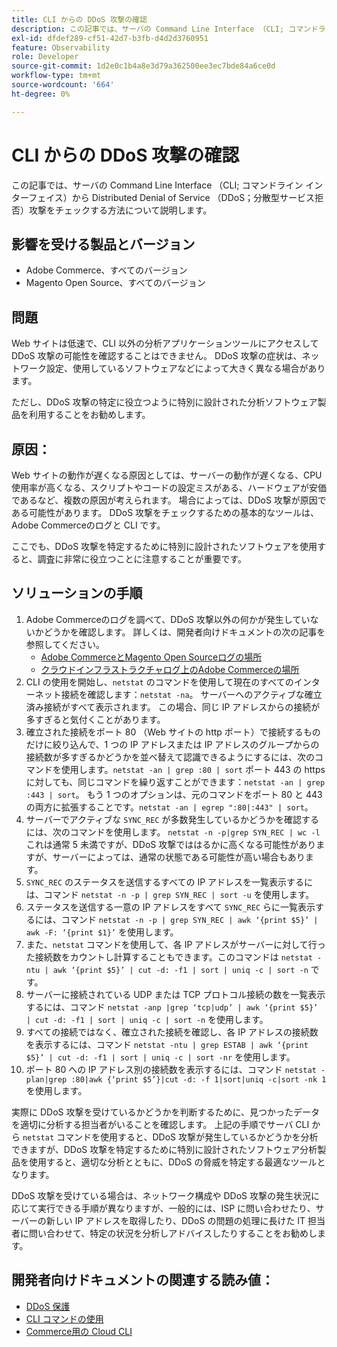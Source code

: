 ```yaml
---
title: CLI からの DDoS 攻撃の確認
description: この記事では、サーバの Command Line Interface （CLI; コマンドライン インターフェイス）から Distributed Denial of Service （DDoS；分散型サービス拒否）攻撃をチェックする方法について説明します。
exl-id: dfdef289-cf51-42d7-b3fb-d4d2d3760951
feature: Observability
role: Developer
source-git-commit: 1d2e0c1b4a8e3d79a362500ee3ec7bde84a6ce0d
workflow-type: tm+mt
source-wordcount: '664'
ht-degree: 0%

---
```


# CLI からの DDoS 攻撃の確認

この記事では、サーバの Command Line Interface （CLI; コマンドライン インターフェイス）から Distributed Denial of Service （DDoS；分散型サービス拒否）攻撃をチェックする方法について説明します。

## 影響を受ける製品とバージョン

* Adobe Commerce、すべてのバージョン
* Magento Open Source、すべてのバージョン

## 問題

Web サイトは低速で、CLI 以外の分析アプリケーションツールにアクセスして DDoS 攻撃の可能性を確認することはできません。 DDoS 攻撃の症状は、ネットワーク設定、使用しているソフトウェアなどによって大きく異なる場合があります。

ただし、DDoS 攻撃の特定に役立つように特別に設計された分析ソフトウェア製品を利用することをお勧めします。

## 原因：

Web サイトの動作が遅くなる原因としては、サーバーの動作が遅くなる、CPU 使用率が高くなる、スクリプトやコードの設定ミスがある、ハードウェアが安価であるなど、複数の原因が考えられます。 場合によっては、DDoS 攻撃が原因である可能性があります。 DDoS 攻撃をチェックするための基本的なツールは、Adobe Commerceのログと CLI です。

ここでも、DDoS 攻撃を特定するために特別に設計されたソフトウェアを使用すると、調査に非常に役立つことに注意することが重要です。

## ソリューションの手順

1. Adobe Commerceのログを調べて、DDoS 攻撃以外の何かが発生していないかどうかを確認します。 詳しくは、開発者向けドキュメントの次の記事を参照してください。
   * [Adobe CommerceとMagento Open Sourceログの場所 ](https://devdocs.magento.com/guides/v2.3/config-guide/cli/logging.html)
   * [ クラウドインフラストラクチャログ上のAdobe Commerceの場所 ](https://devdocs.magento.com/guides/v2.3/cloud/trouble/environments-logs.html)
1. CLI の使用を開始し、`netstat` のコマンドを使用して現在のすべてのインターネット接続を確認します：`netstat -na`。 サーバーへのアクティブな確立済み接続がすべて表示されます。 この場合、同じ IP アドレスからの接続が多すぎると気付くことがあります。
1. 確立された接続をポート 80 （Web サイトの http ポート）で接続するものだけに絞り込んで、1 つの IP アドレスまたは IP アドレスのグループからの接続数が多すぎるかどうかを並べ替えて認識できるようにするには、次のコマンドを使用します。`netstat -an | grep :80 | sort` ポート 443 の https に対しても、同じコマンドを繰り返すことができます：`netstat -an | grep :443 | sort`。 もう 1 つのオプションは、元のコマンドをポート 80 と 443 の両方に拡張することです。`netstat -an | egrep ":80|:443" | sort`。
1. サーバーでアクティブな `SYNC_REC` が多数発生しているかどうかを確認するには、次のコマンドを使用します。     `netstat -n -p|grep SYN_REC | wc -l`     これは通常 5 未満ですが、DDoS 攻撃でははるかに高くなる可能性がありますが、サーバーによっては、通常の状態である可能性が高い場合もあります。
1. `SYNC_REC` のステータスを送信するすべての IP アドレスを一覧表示するには、コマンド `netstat -n -p | grep SYN_REC | sort -u` を使用します。
1. ステータスを送信する一意の IP アドレスをすべて `SYNC_REC` らに一覧表示するには、コマンド `netstat -n -p | grep SYN_REC | awk ‘{print $5}’ | awk -F: ‘{print $1}’` を使用します。
1. また、`netstat` コマンドを使用して、各 IP アドレスがサーバーに対して行った接続数をカウントし計算することもできます。このコマンドは `netstat -ntu | awk ‘{print $5}’ | cut -d: -f1 | sort | uniq -c | sort -n` です。
1. サーバーに接続されている UDP または TCP プロトコル接続の数を一覧表示するには、コマンド `netstat -anp |grep ‘tcp|udp’ | awk ‘{print $5}’ | cut -d: -f1 | sort | uniq -c | sort -n` を使用します。
1. すべての接続ではなく、確立された接続を確認し、各 IP アドレスの接続数を表示するには、コマンド `netstat -ntu | grep ESTAB | awk ‘{print $5}’ | cut -d: -f1 | sort | uniq -c | sort -nr` を使用します。
1. ポート 80 への IP アドレス別の接続数を表示するには、コマンド `netstat -plan|grep :80|awk {‘print $5’}|cut -d: -f 1|sort|uniq -c|sort -nk 1` を使用します。

実際に DDoS 攻撃を受けているかどうかを判断するために、見つかったデータを適切に分析する担当者がいることを確認します。 上記の手順でサーバ CLI から `netstat` コマンドを使用すると、DDoS 攻撃が発生しているかどうかを分析できますが、DDoS 攻撃を特定するために特別に設計されたソフトウェア分析製品を使用すると、適切な分析とともに、DDoS の脅威を特定する最適なツールとなります。

DDoS 攻撃を受けている場合は、ネットワーク構成や DDoS 攻撃の発生状況に応じて実行できる手順が異なりますが、一般的には、ISP に問い合わせたり、サーバーの新しい IP アドレスを取得したり、DDoS の問題の処理に長けた IT 担当者に問い合わせて、特定の状況を分析しアドバイスしたりすることをお勧めします。

## 開発者向けドキュメントの関連する読み値：

* [DDoS 保護 ](https://devdocs.magento.com/guides/v2.3/cloud/cdn/cloud-fastly.html#ddos-protection)
* [CLI コマンドの使用 ](https://devdocs.magento.com/guides/v2.3/config-guide/deployment/pipeline/example/cli.html)
* [Commerce用の Cloud CLI](https://devdocs.magento.com/guides/v2.3/cloud/reference/cli-ref-topic.html)
